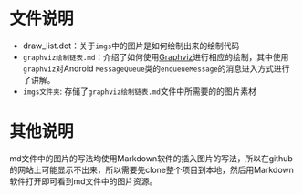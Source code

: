 # 文件说明

* draw_list.dot：关于`imgs`中的图片是如何绘制出来的绘制代码
* `graphviz绘制链表.md`：介绍了如何使用[Graphviz](https://graphviz.org/about/)进行相应的绘制，其中使用`graphviz`对Android `MessageQueue`类的`enqueueMessage`的消息进入方式进行了讲解。
* `imgs文件夹`: 存储了`graphviz绘制链表.md`文件中所需要的的图片素材

# 其他说明

md文件中的图片的写法均使用Markdown软件的插入图片的写法，所以在github的网站上可能显示不出来，所以需要先clone整个项目到本地，然后用Markdown软件打开即可看到md文件中的图片资源。